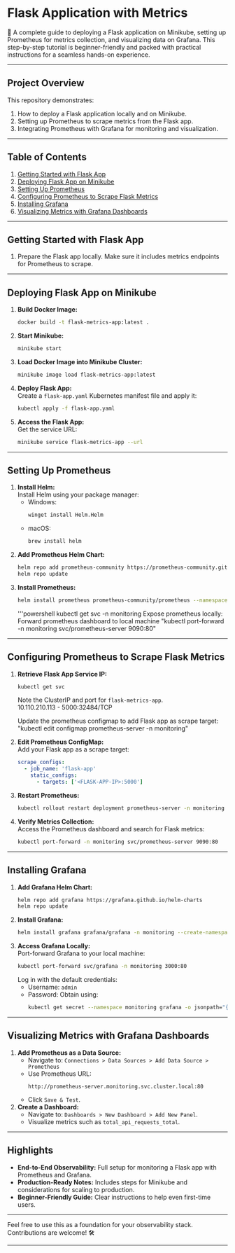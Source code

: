 # **Flask Application with Metrics**  
🚀 A complete guide to deploying a Flask application on Minikube, setting up Prometheus for metrics collection, and visualizing data on Grafana. This step-by-step tutorial is beginner-friendly and packed with practical instructions for a seamless hands-on experience.  

---

## **Project Overview**  
This repository demonstrates:  
1. How to deploy a Flask application locally and on Minikube.  
2. Setting up Prometheus to scrape metrics from the Flask app.  
3. Integrating Prometheus with Grafana for monitoring and visualization.  

---

## **Table of Contents**  
1. [Getting Started with Flask App](#getting-started-with-flask-app)  
2. [Deploying Flask App on Minikube](#deploying-flask-app-on-minikube)  
3. [Setting Up Prometheus](#setting-up-prometheus)  
4. [Configuring Prometheus to Scrape Flask Metrics](#configuring-prometheus-to-scrape-flask-metrics)  
5. [Installing Grafana](#installing-grafana)  
6. [Visualizing Metrics with Grafana Dashboards](#visualizing-metrics-with-grafana-dashboards)  

---

## **Getting Started with Flask App**  
1. Prepare the Flask app locally. Make sure it includes metrics endpoints for Prometheus to scrape.  

---

## **Deploying Flask App on Minikube**  
1. **Build Docker Image:**  
   ```bash  
   docker build -t flask-metrics-app:latest .  
   ```  
2. **Start Minikube:**  
   ```bash  
   minikube start  
   ```  
3. **Load Docker Image into Minikube Cluster:**  
   ```bash  
   minikube image load flask-metrics-app:latest  
   ```  
4. **Deploy Flask App:**  
   Create a `flask-app.yaml` Kubernetes manifest file and apply it:  
   ```bash  
   kubectl apply -f flask-app.yaml  
   ```  
5. **Access the Flask App:**  
   Get the service URL:  
   ```bash  
   minikube service flask-metrics-app --url  
   ```  

---

## **Setting Up Prometheus**  
1. **Install Helm:**  
   Install Helm using your package manager:  
   - Windows:  
     ```bash  
     winget install Helm.Helm  
     ```  
   - macOS:  
     ```bash  
     brew install helm  
     ```  
2. **Add Prometheus Helm Chart:**  
   ```bash  
   helm repo add prometheus-community https://prometheus-community.github.io/helm-charts  
   helm repo update  
   ```  
3. **Install Prometheus:**  
   ```bash  
   helm install prometheus prometheus-community/prometheus --namespace monitoring --create-namespace  
   ```  
   '''powershell
   kubectl get svc -n monitoring 
   Expose prometheus locally: Forward prometheus dashboard to local machine "kubectl port-forward -n monitoring svc/prometheus-server 9090:80"

---

## **Configuring Prometheus to Scrape Flask Metrics**  
1. **Retrieve Flask App Service IP:**  
   ```bash  
   kubectl get svc 
   ```  
   Note the ClusterIP and port for `flask-metrics-app`.  
   10.110.210.113 - 5000:32484/TCP

   Update the prometheus configmap to add Flask app as scrape target: "kubectl edit configmap prometheus-server -n monitoring"
2. **Edit Prometheus ConfigMap:**  
   Add your Flask app as a scrape target:  
   ```yaml  
   scrape_configs:  
     - job_name: 'flask-app'  
       static_configs:  
         - targets: ['<FLASK-APP-IP>:5000']  
   ```  
3. **Restart Prometheus:**  
   ```bash  
   kubectl rollout restart deployment prometheus-server -n monitoring  
   ```  
4. **Verify Metrics Collection:**  
   Access the Prometheus dashboard and search for Flask metrics:  
   ```bash  
   kubectl port-forward -n monitoring svc/prometheus-server 9090:80  
   ```  

---

## **Installing Grafana**  
1. **Add Grafana Helm Chart:**  
   ```bash  
   helm repo add grafana https://grafana.github.io/helm-charts  
   helm repo update  
   ```  
2. **Install Grafana:**  
   ```bash  
   helm install grafana grafana/grafana -n monitoring --create-namespace  
   ```  
3. **Access Grafana Locally:**  
   Port-forward Grafana to your local machine:  
   ```bash  
   kubectl port-forward svc/grafana -n monitoring 3000:80  
   ```  
   Log in with the default credentials:  
   - Username: `admin`  
   - Password: Obtain using:  
     ```bash  
     kubectl get secret --namespace monitoring grafana -o jsonpath="{.data.admin-password}" | base64 --decode  
     ```  

---

## **Visualizing Metrics with Grafana Dashboards**  
1. **Add Prometheus as a Data Source:**  
   - Navigate to: `Connections > Data Sources > Add Data Source > Prometheus`  
   - Use Prometheus URL:  
     ```
     http://prometheus-server.monitoring.svc.cluster.local:80  
     ```  
   - Click `Save & Test`.  
2. **Create a Dashboard:**  
   - Navigate to: `Dashboards > New Dashboard > Add New Panel`.  
   - Visualize metrics such as `total_api_requests_total`.  

---

## **Highlights**  
- **End-to-End Observability:** Full setup for monitoring a Flask app with Prometheus and Grafana.  
- **Production-Ready Notes:** Includes steps for Minikube and considerations for scaling to production.  
- **Beginner-Friendly Guide:** Clear instructions to help even first-time users.  

---

Feel free to use this as a foundation for your observability stack. Contributions are welcome! 🛠️  

---  